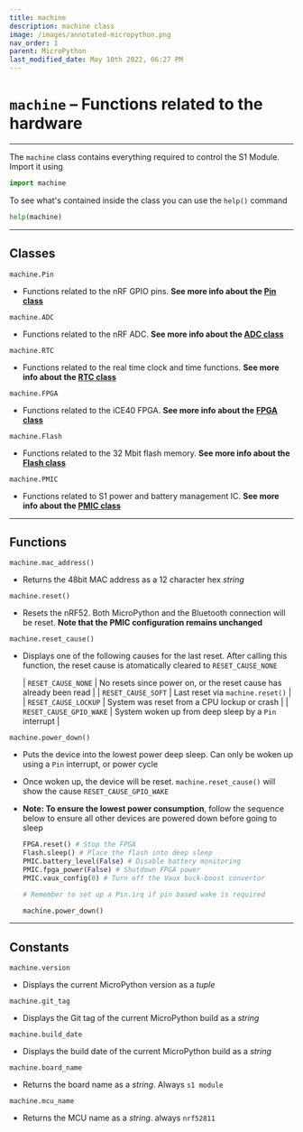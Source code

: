 ```yaml
---
title: machine
description: machine class
image: /images/annotated-micropython.png
nav_order: 1
parent: MicroPython
last_modified_date: May 10th 2022, 06:27 PM
---
```


# `machine` – Functions related to the hardware

---

The `machine` class contains everything required to control the S1 Module. Import it using

```python
import machine
```

To see what's contained inside the class you can use the `help()` command

```python
help(machine)
```

---

## Classes

`machine.Pin` 

- Functions related to the nRF GPIO pins. **See more info about the [Pin class](/micropython/pin)**

`machine.ADC`
    
- Functions related to the nRF ADC. **See more info about the [ADC class](/micropython/adc)**

`machine.RTC`

- Functions related to the real time clock and time functions. **See more info about the [RTC class](/micropython/rtc)**

`machine.FPGA`

- Functions related to the iCE40 FPGA. **See more info about the [FPGA class](/micropython/fpga)**

`machine.Flash`

- Functions related to the 32 Mbit flash memory. **See more info about the [Flash class](/micropython/flash)**

`machine.PMIC`

- Functions related to S1 power and battery management IC. **See more info about the [PMIC class](/micropython/pmic)**

---

## Functions

`machine.mac_address()`

- Returns the 48bit MAC address as a 12 character hex *string*

`machine.reset()`

- Resets the nRF52. Both MicroPython and the Bluetooth connection will be reset. **Note that the PMIC configuration remains unchanged**

`machine.reset_cause()`
    
- Displays one of the following causes for the last reset. After calling this function, the reset cause is atomatically cleared to `RESET_CAUSE_NONE`

    | `RESET_CAUSE_NONE` | No resets since power on, or the reset cause has already been read |
    | `RESET_CAUSE_SOFT` | Last reset via `machine.reset()` |
    | `RESET_CAUSE_LOCKUP` | System was reset from a CPU lockup or crash |
    | `RESET_CAUSE_GPIO_WAKE` | System woken up from deep sleep by a `Pin` interrupt |

`machine.power_down()`

- Puts the device into the lowest power deep sleep. Can only be woken up using a `Pin` interrupt, or power cycle

- Once woken up, the device will be reset. `machine.reset_cause()` will show the cause `RESET_CAUSE_GPIO_WAKE`

- **Note: To ensure the lowest power consumption**, follow the sequence below to ensure all other devices are powered down before going to sleep

    ```python
    FPGA.reset() # Stop the FPGA
    Flash.sleep() # Place the flash into deep sleep
    PMIC.battery_level(False) # Disable battery monitoring
    PMIC.fpga_power(False) # Shutdown FPGA power
    PMIC.vaux_config(0) # Turn off the Vaux buck-boost convertor

    # Remember to set up a Pin.irq if pin based wake is required

    machine.power_down()
    ```

---

## Constants

`machine.version`

- Displays the current MicroPython version as a *tuple*

`machine.git_tag`

- Displays the Git tag of the current MicroPython build as a *string*

`machine.build_date`

- Displays the build date of the current MicroPython build as a *string*

`machine.board_name`

- Returns the board name as a *string*. Always `s1 module`

`machine.mcu_name`

-  Returns the MCU name as a *string*. always `nrf52811`